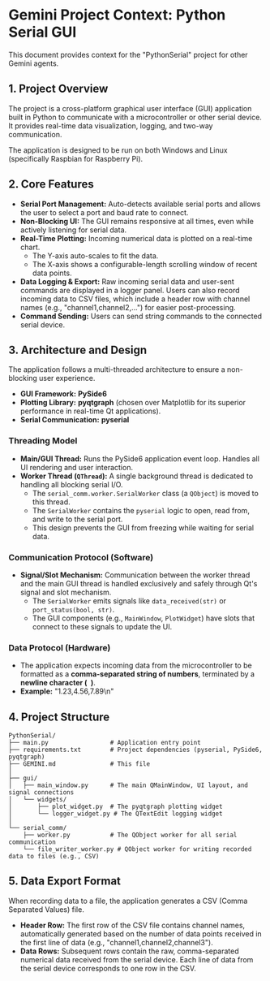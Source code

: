 # Gemini Project Context: Python Serial GUI

This document provides context for the "PythonSerial" project for other Gemini agents.

## 1. Project Overview

The project is a cross-platform graphical user interface (GUI) application built in Python to communicate with a microcontroller or other serial device. It provides real-time data visualization, logging, and two-way communication.

The application is designed to be run on both Windows and Linux (specifically Raspbian for Raspberry Pi).

## 2. Core Features

- **Serial Port Management:** Auto-detects available serial ports and allows the user to select a port and baud rate to connect.
- **Non-Blocking UI:** The GUI remains responsive at all times, even while actively listening for serial data.
- **Real-Time Plotting:** Incoming numerical data is plotted on a real-time chart.
  - The Y-axis auto-scales to fit the data.
  - The X-axis shows a configurable-length scrolling window of recent data points.
- **Data Logging & Export:** Raw incoming serial data and user-sent commands are displayed in a logger panel. Users can also record incoming data to CSV files, which include a header row with channel names (e.g., "channel1,channel2,...") for easier post-processing.
- **Command Sending:** Users can send string commands to the connected serial device.

## 3. Architecture and Design

The application follows a multi-threaded architecture to ensure a non-blocking user experience.

- **GUI Framework:** **PySide6**
- **Plotting Library:** **pyqtgraph** (chosen over Matplotlib for its superior performance in real-time Qt applications).
- **Serial Communication:** **pyserial**

### Threading Model

- **Main/GUI Thread:** Runs the PySide6 application event loop. Handles all UI rendering and user interaction.
- **Worker Thread (`QThread`):** A single background thread is dedicated to handling all blocking serial I/O.
  - The `serial_comm.worker.SerialWorker` class (a `QObject`) is moved to this thread.
  - The `SerialWorker` contains the `pyserial` logic to open, read from, and write to the serial port.
  - This design prevents the GUI from freezing while waiting for serial data.

### Communication Protocol (Software)

- **Signal/Slot Mechanism:** Communication between the worker thread and the main GUI thread is handled exclusively and safely through Qt's signal and slot mechanism.
  - The `SerialWorker` emits signals like `data_received(str)` or `port_status(bool, str)`.
  - The GUI components (e.g., `MainWindow`, `PlotWidget`) have slots that connect to these signals to update the UI.

### Data Protocol (Hardware)

- The application expects incoming data from the microcontroller to be formatted as a **comma-separated string of numbers**, terminated by a **newline character (`
`)**.
- **Example:** "1.23,4.56,7.89\n"

## 4. Project Structure

```
PythonSerial/
├── main.py                 # Application entry point
├── requirements.txt        # Project dependencies (pyserial, PySide6, pyqtgraph)
├── GEMINI.md               # This file
│
├── gui/
│   ├── main_window.py      # The main QMainWindow, UI layout, and signal connections
│   └── widgets/
│       ├── plot_widget.py  # The pyqtgraph plotting widget
│       └── logger_widget.py # The QTextEdit logging widget
│
└── serial_comm/
    ├── worker.py           # The QObject worker for all serial communication
    └── file_writer_worker.py # QObject worker for writing recorded data to files (e.g., CSV)
```

## 5. Data Export Format

When recording data to a file, the application generates a CSV (Comma Separated Values) file.

-   **Header Row:** The first row of the CSV file contains channel names, automatically generated based on the number of data points received in the first line of data (e.g., "channel1,channel2,channel3").
-   **Data Rows:** Subsequent rows contain the raw, comma-separated numerical data received from the serial device. Each line of data from the serial device corresponds to one row in the CSV.
